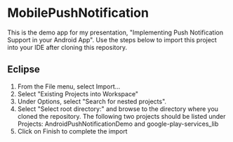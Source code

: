 MobilePushNotification
======================

This is the demo app for my presentation, "Implementing Push Notification Support in your Android App". Use the steps below to import this project into your IDE after cloning this repository.

## Eclipse
1. From the File menu, select Import...
2. Select "Existing Projects into Workspace"
3. Under Options, select "Search for nested projects".
4. Select "Select root directory:" and browse to the directory where you cloned the repository. The following two projects should be listed under Projects: AndroidPushNotificationDemo and google-play-services_lib
5. Click on Finish to complete the import
